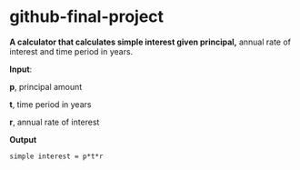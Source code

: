 # github-final-project

**A calculator that calculates simple interest given principal,** annual rate of interest and time period in years.

**Input**:

   **p**, principal amount
   
   **t**, time period in years
   
   **r**, annual rate of interest
   
**Output**

  `simple interest = p*t*r`
